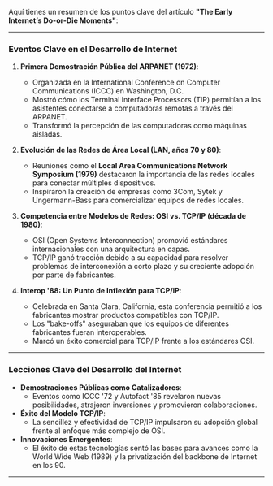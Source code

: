 Aquí tienes un resumen de los puntos clave del artículo **"The Early Internet’s Do-or-Die Moments"**:

---

### **Eventos Clave en el Desarrollo de Internet**
1. **Primera Demostración Pública del ARPANET (1972)**:
   - Organizada en la International Conference on Computer Communications (ICCC) en Washington, D.C.
   - Mostró cómo los Terminal Interface Processors (TIP) permitían a los asistentes conectarse a computadoras remotas a través del ARPANET.
   - Transformó la percepción de las computadoras como máquinas aisladas.

2. **Evolución de las Redes de Área Local (LAN, años 70 y 80)**:
   - Reuniones como el **Local Area Communications Network Symposium (1979)** destacaron la importancia de las redes locales para conectar múltiples dispositivos.
   - Inspiraron la creación de empresas como 3Com, Sytek y Ungermann-Bass para comercializar equipos de redes locales.

3. **Competencia entre Modelos de Redes: OSI vs. TCP/IP (década de 1980)**:
   - OSI (Open Systems Interconnection) promovió estándares internacionales con una arquitectura en capas.
   - TCP/IP ganó tracción debido a su capacidad para resolver problemas de interconexión a corto plazo y su creciente adopción por parte de fabricantes.

4. **Interop '88: Un Punto de Inflexión para TCP/IP**:
   - Celebrada en Santa Clara, California, esta conferencia permitió a los fabricantes mostrar productos compatibles con TCP/IP.
   - Los "bake-offs" aseguraban que los equipos de diferentes fabricantes fueran interoperables.
   - Marcó un éxito comercial para TCP/IP frente a los estándares OSI.

---

### **Lecciones Clave del Desarrollo del Internet**
- **Demostraciones Públicas como Catalizadores**:
   - Eventos como ICCC '72 y Autofact '85 revelaron nuevas posibilidades, atrajeron inversiones y promovieron colaboraciones.
- **Éxito del Modelo TCP/IP**:
   - La sencillez y efectividad de TCP/IP impulsaron su adopción global frente al enfoque más complejo de OSI.
- **Innovaciones Emergentes**:
   - El éxito de estas tecnologías sentó las bases para avances como la World Wide Web (1989) y la privatización del backbone de Internet en los 90.

---
